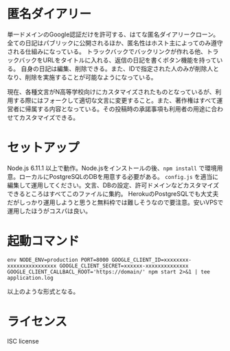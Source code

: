 # 匿名ダイアリー

単一ドメインのGoogle認証だけを許可する、はてな匿名ダイアリークローン。
全ての日記はパブリックに公開されるほか、匿名性はホスト主によってのみ遵守される仕組みになっている。
トラックバックでバックリンクが作れる他、トラックバックをURLをタイトルに入れる、返信の日記を書くボタン機能を持っている。
自身の日記は編集、削除できる。また、IDで指定された人のみが削除人となり、削除を実施することが可能なようになっている。

現在、各種文言がN高等学校向けにカスタマイズされたものとなっているが、利用する際にはフォークして適切な文言に変更すること。また、著作権はすべて運営者に帰属する内容となっている。その投稿時の承諾事項も利用者の用途に合わせてカスタマイズできる。

# セットアップ

Node.js 6.11.1 以上で動作。Node.jsをインストールの後、`npm install` で環境用意。ローカルにPostgreSQLのDBを用意する必要がある。
`config.js` を適当に編集して運用してください。文言、DBの設定、許可ドメインなどカスタマイズできるところはすべてこのファイルに集約。
HerokuのPostgreSQLでも大丈夫だがしっかり運用しようと思うと無料枠では難しそうなので要注意。安いVPSで運用したほうがコスパは良い。

# 起動コマンド

```
env NODE_ENV=production PORT=8000 GOOGLE_CLIENT_ID=xxxxxxxx-xxxxxxxxxxxxxxxx GOOGLE_CLIENT_SECRET=xxxxxx-xxxxxxxxxxxxxx GOOGLE_CLIENT_CALLBACL_ROOT='https://domain/' npm start 2>&1 | tee application.log
```

以上のような形式となる。

# ライセンス

ISC license
